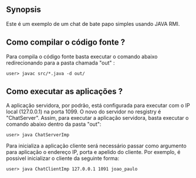 ## Synopsis

Este é um exemplo de um chat de bate papo simples usando JAVA RMI. 

## Como compilar o código fonte ?

Para compila o código fonte basta executar o comando abaixo redirecionando para a pasta chamada "out" :

    user> javac src/*.java -d out/

## Como executar as aplicações ?

A aplicação servidora, por podrão, está configurada para executar com o IP local (127.0.0.1) na porta 1099. O novo do servidor no resgistry é "ChatServer". Assim, para executar a aplicação servidora, basta executar o comando abaixo dentro da pasta "out":

    user> java ChatServerImp

Para inicializa a aplicação cliente será necessário passar como argumento para aplicação o endereço IP, porta e apelido do cliente. Por exemplo, é possivel inicializar o cliente da seguinte forma:

    user> java ChatClientImp 127.0.0.1 1091 joao_paulo

